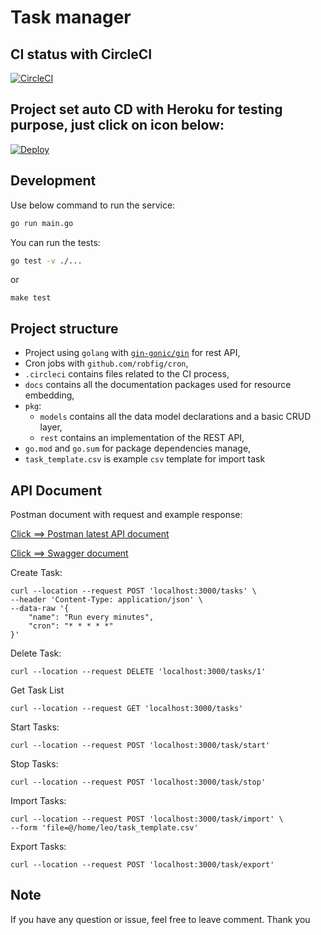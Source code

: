 # Task manager 

## CI status with CircleCI

[![CircleCI](https://circleci.com/gh/leowilbur/task_manager.svg?style=svg)](https://app.circleci.com/pipelines/github/leowilbur/task_manager)
## Project set auto CD with Heroku for testing purpose, just click on icon below: 
[![Deploy](https://www.herokucdn.com/deploy/button.svg)](https://leowilbur-task-manager.herokuapp.com/swagger.json)

## Development

Use below command to run the service:

```bash
go run main.go
```

You can run the tests:

```bash
go test -v ./...
```
or 
```
make test
```

## Project structure

 - Project using `golang` with [`gin-gonic/gin`](https://github.com/gin-gonic/gin) for rest API,
 - Cron jobs with `github.com/robfig/cron`,
 - `.circleci` contains files related to the CI process,
 - `docs` contains all the documentation packages used for resource embedding,
 - `pkg`:
   - `models` contains all the data model declarations and a basic CRUD layer,
   - `rest` contains an implementation of the REST API,
 - `go.mod` and `go.sum` for package dependencies manage,
 - `task_template.csv` is example `csv` template for import task

## API Document

Postman document with request and example response:

[Click ==> Postman latest API document](https://documenter.getpostman.com/view/8050990/Tz5wVu2j)

[Click ==> Swagger document](https://leowilbur-task-manager.herokuapp.com/swagger.json)

Create Task:
```
curl --location --request POST 'localhost:3000/tasks' \
--header 'Content-Type: application/json' \
--data-raw '{
    "name": "Run every minutes",
    "cron": "* * * * *"
}'
```

Delete Task:
```
curl --location --request DELETE 'localhost:3000/tasks/1' 
```

Get Task List
```
curl --location --request GET 'localhost:3000/tasks'
```

Start Tasks:
```
curl --location --request POST 'localhost:3000/task/start' 
```

Stop Tasks:
```
curl --location --request POST 'localhost:3000/task/stop' 
```

Import Tasks:
```
curl --location --request POST 'localhost:3000/task/import' \
--form 'file=@/home/leo/task_template.csv'
```

Export Tasks:
```
curl --location --request POST 'localhost:3000/task/export'
```

## Note
If you have any question or issue, feel free to leave comment.
Thank you